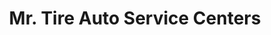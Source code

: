 ---
title: "Mr. Tire Auto Service Centers"
url: /chambersburg/mr-tire-auto-service-centers/
shop: Autowerkstatt
---